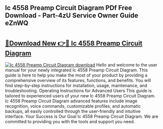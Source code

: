 ## Ic 4558 Preamp Circuit Diagram PDf Free Download - Part-4zU Service Owner Guide eZnWQ

# <h2><a href="http://dfkwsbk.blite.top/?on=Ic+4558+Preamp+Circuit+Diagram">🔗Download New 👉🔴 Ic 4558 Preamp Circuit Diagram</a></h2>

[![Ic 4558 Preamp Circuit Diagram download](https://i.imgur.com/lujVjoI.png)](http://dfkwsbk.blite.top/?on=Ic+4558+Preamp+Circuit+Diagram)
Hello and welcome to the user manual for your newly integrated Ic 4558 Preamp Circuit Diagram. This guide is here to help you make the most of your product by providing a comprehensive overview of its features, functions, and benefits. You will find step-by-step instructions for installation, usage, maintenance, and troubleshooting. Operating Instructions for Advanced Users This guide is tailored to experienced users of your new Ic 4558 Preamp Circuit Diagram. Ic 4558 Preamp Circuit Diagram advanced features include image recognition, voice commands, customizable profiles, and automatic backups, all easily controlled through the user-friendly and intuitive interface. Your Success is Our Goal Ic 4558 Preamp Circuit Diagram. We are committed to providing you with the tools and support you need.
